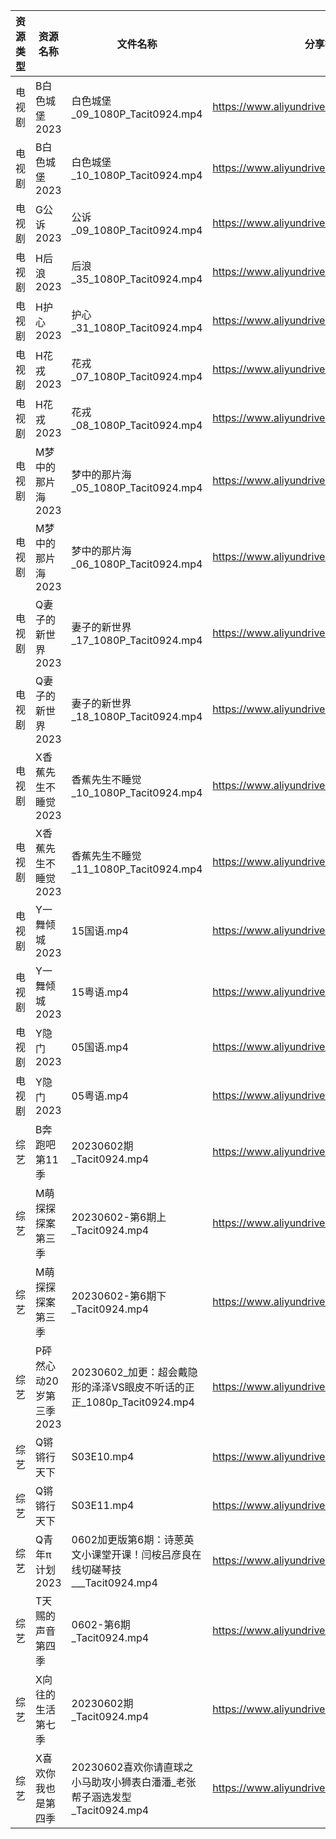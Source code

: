 | 资源类型 | 资源名称            | 文件名称                                               | 分享链接                                      | 更新时间       |
| ---- | --------------- | -------------------------------------------------- | ----------------------------------------- | ---------- |
| 电视剧  | B白色城堡2023       | 白色城堡_09_1080P_Tacit0924.mp4                        | https://www.aliyundrive.com/s/RaWxk24QWV6 | 2023-06-03 |
| 电视剧  | B白色城堡2023       | 白色城堡_10_1080P_Tacit0924.mp4                        | https://www.aliyundrive.com/s/RaWxk24QWV6 | 2023-06-03 |
| 电视剧  | G公诉2023         | 公诉_09_1080P_Tacit0924.mp4                          | https://www.aliyundrive.com/s/SKq7GkiMEWX | 2023-06-03 |
| 电视剧  | H后浪2023         | 后浪_35_1080P_Tacit0924.mp4                          | https://www.aliyundrive.com/s/Ez3GKYEjsy9 | 2023-06-03 |
| 电视剧  | H护心2023         | 护心_31_1080P_Tacit0924.mp4                          | https://www.aliyundrive.com/s/9HkxgS4UCNB | 2023-06-03 |
| 电视剧  | H花戎2023         | 花戎_07_1080P_Tacit0924.mp4                          | https://www.aliyundrive.com/s/DsKqmGre9hn | 2023-06-03 |
| 电视剧  | H花戎2023         | 花戎_08_1080P_Tacit0924.mp4                          | https://www.aliyundrive.com/s/DsKqmGre9hn | 2023-06-03 |
| 电视剧  | M梦中的那片海2023     | 梦中的那片海_05_1080P_Tacit0924.mp4                      | https://www.aliyundrive.com/s/FuXhJiJpMjf | 2023-06-03 |
| 电视剧  | M梦中的那片海2023     | 梦中的那片海_06_1080P_Tacit0924.mp4                      | https://www.aliyundrive.com/s/FuXhJiJpMjf | 2023-06-03 |
| 电视剧  | Q妻子的新世界2023     | 妻子的新世界_17_1080P_Tacit0924.mp4                      | https://www.aliyundrive.com/s/yCcfBeKwfU5 | 2023-06-03 |
| 电视剧  | Q妻子的新世界2023     | 妻子的新世界_18_1080P_Tacit0924.mp4                      | https://www.aliyundrive.com/s/yCcfBeKwfU5 | 2023-06-03 |
| 电视剧  | X香蕉先生不睡觉2023    | 香蕉先生不睡觉_10_1080P_Tacit0924.mp4                     | https://www.aliyundrive.com/s/sDMpNaeEsz3 | 2023-06-03 |
| 电视剧  | X香蕉先生不睡觉2023    | 香蕉先生不睡觉_11_1080P_Tacit0924.mp4                     | https://www.aliyundrive.com/s/sDMpNaeEsz3 | 2023-06-03 |
| 电视剧  | Y一舞倾城2023       | 15国语.mp4                                           | https://www.aliyundrive.com/s/rJHcZFVa1Tf | 2023-06-03 |
| 电视剧  | Y一舞倾城2023       | 15粤语.mp4                                           | https://www.aliyundrive.com/s/rJHcZFVa1Tf | 2023-06-03 |
| 电视剧  | Y隐门2023         | 05国语.mp4                                           | https://www.aliyundrive.com/s/3hQ1KUe4HeE | 2023-06-03 |
| 电视剧  | Y隐门2023         | 05粤语.mp4                                           | https://www.aliyundrive.com/s/3hQ1KUe4HeE | 2023-06-03 |
| 综艺   | B奔跑吧第11季        | 20230602期_Tacit0924.mp4                            | https://www.aliyundrive.com/s/T8hYCsGLYpy | 2023-06-03 |
| 综艺   | M萌探探探案第三季       | 20230602-第6期上_Tacit0924.mp4                        | https://www.aliyundrive.com/s/S7KWk25DgnD | 2023-06-03 |
| 综艺   | M萌探探探案第三季       | 20230602-第6期下_Tacit0924.mp4                        | https://www.aliyundrive.com/s/S7KWk25DgnD | 2023-06-03 |
| 综艺   | P砰然心动20岁第三季2023 | 20230602_加更：超会戴隐形的泽泽VS眼皮不听话的正正_1080p_Tacit0924.mp4 | https://www.aliyundrive.com/s/vX9oHZyPy6Y | 2023-06-03 |
| 综艺   | Q锵锵行天下          | S03E10.mp4                                         | https://www.aliyundrive.com/s/cnY7LCVPPmz | 2023-06-03 |
| 综艺   | Q锵锵行天下          | S03E11.mp4                                         | https://www.aliyundrive.com/s/cnY7LCVPPmz | 2023-06-03 |
| 综艺   | Q青年π计划2023      | 0602加更版第6期：诗蒽英文小课堂开课！闫桉吕彦良在线切磋琴技___Tacit0924.mp4   | https://www.aliyundrive.com/s/PReFQ8C6eAn | 2023-06-03 |
| 综艺   | T天赐的声音第四季       | 0602-第6期_Tacit0924.mp4                             | https://www.aliyundrive.com/s/gvD56pLsuyk | 2023-06-03 |
| 综艺   | X向往的生活第七季       | 20230602期_Tacit0924.mp4                            | https://www.aliyundrive.com/s/82ytPLytcAd | 2023-06-03 |
| 综艺   | X喜欢你我也是第四季      | 20230602喜欢你请直球之小马助攻小狮表白潘潘_老张帮子涵选发型_Tacit0924.mp4   | https://www.aliyundrive.com/s/rA7sxekEMmS | 2023-06-03 |
